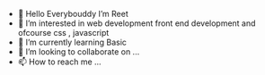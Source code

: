- 👋 Hello Everybouddy I’m Reet
- 👀 I’m interested in web development front end development and ofcourse css , javascript 
- 🌱 I’m currently learning Basic
- 💞️ I’m looking to collaborate on ...
- 📫 How to reach me ...

<!---
Reetkumarbind/Reetkumarbind is a ✨ special ✨ repository because its `README.md` (this file) appears on your GitHub profile.
You can click the Preview link to take a look at your changes.
--->
